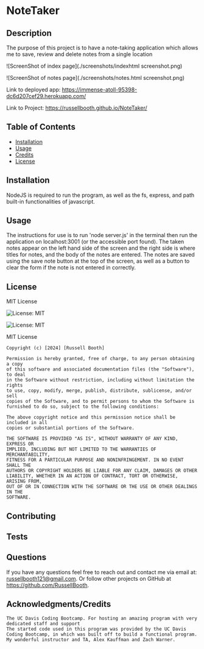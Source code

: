 # NoteTaker

  ## Description

  The purpose of this project is to have a note-taking application which allows me to save, review and delete notes from a single location

  ![ScreenShot of index page](./screenshots/indexhtml screenshot.png)

  ![ScreenShot of notes page](./screenshots/notes.html screenshot.png)

  Link to deployed app: https://immense-atoll-95398-dc6d207cef29.herokuapp.com/
  
  Link to Project: https://russellbooth.github.io/NoteTaker/

  ## Table of Contents

  - [Installation](#installation)
  - [Usage](#usage)
  - [Credits](#credits)
  - [License](#license)

  ## Installation

  NodeJS is required to run the program, as well as the fs, express, and path built-in functionalities of javascript.

  ## Usage

  The instructions for use is to run 'node server.js' in the terminal then run the application on localhost:3001 (or the accessible port found). The taken notes appear on the left hand side of the screen and the right side is where titles for notes, and the body of the notes are entered. The notes are saved using the save note button at the top of the screen, as well as a button to clear the form if the note is not entered in correctly.

  ## License

  MIT License

  ![License: MIT](https://img.shields.io/badge/license-MIT-blue)

  ![License: MIT](https://choosealicense.com/licenses/mit/)

  MIT License

    Copyright (c) [2024] [Russell Booth]
    
    Permission is hereby granted, free of charge, to any person obtaining a copy
    of this software and associated documentation files (the "Software"), to deal
    in the Software without restriction, including without limitation the rights
    to use, copy, modify, merge, publish, distribute, sublicense, and/or sell
    copies of the Software, and to permit persons to whom the Software is
    furnished to do so, subject to the following conditions:
    
    The above copyright notice and this permission notice shall be included in all
    copies or substantial portions of the Software.
    
    THE SOFTWARE IS PROVIDED "AS IS", WITHOUT WARRANTY OF ANY KIND, EXPRESS OR
    IMPLIED, INCLUDING BUT NOT LIMITED TO THE WARRANTIES OF MERCHANTABILITY,
    FITNESS FOR A PARTICULAR PURPOSE AND NONINFRINGEMENT. IN NO EVENT SHALL THE
    AUTHORS OR COPYRIGHT HOLDERS BE LIABLE FOR ANY CLAIM, DAMAGES OR OTHER
    LIABILITY, WHETHER IN AN ACTION OF CONTRACT, TORT OR OTHERWISE, ARISING FROM,
    OUT OF OR IN CONNECTION WITH THE SOFTWARE OR THE USE OR OTHER DEALINGS IN THE
    SOFTWARE.

  ## Contributing
  
  ## Tests

  ## Questions

  If you have any questions feel free to reach out and contact me via email at: russellbooth121@gmail.com.
  Or follow other projects on GitHub at https://github.com/RussellBooth.

  ## Acknowledgments/Credits

    The UC Davis Coding Bootcamp. For hosting an amazing program with very dedicated staff and support
    The started code used in this program was provided by the UC Davis Coding Bootcamp, in which was built off to build a functional program.
    My wonderful instructor and TA, Alex Kauffman and Zach Warner.
